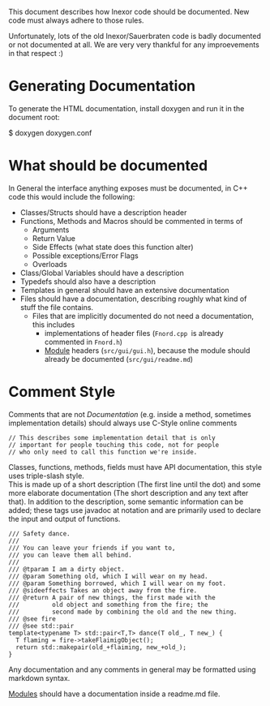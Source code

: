 This document describes how Inexor code should be documented.
New code must always adhere to those rules.

Unfortunately, lots of the old Inexor/Sauerbraten code is
badly documented or not documented at all. We are very
very thankful for any improevements in that respect :)

# Generating Documentation

To generate the HTML documentation, install doxygen and
run it in the document root:

  $ doxygen doxygen.conf

# What should be documented

In General the interface anything exposes must be documented,
in C++ code this would include the following:

* Classes/Structs should have a description header
* Functions, Methods and Macros should be commented in terms of
  + Arguments
  + Return Value
  + Side Effects (what state does this function alter)
  + Possible exceptions/Error Flags
  + Overloads
* Class/Global Variables should have a description
* Typedefs should also have a description
* Templates in general should have an extensive documentation
* Files should have a documentation, describing roughly what kind of stuff the file contains.
  + Files that are implicitly documented do not need a documentation, this includes
    - implementations of header files (`Fnord.cpp `is already commented in `Fnord.h`)
    - [Module][2] headers (`src/gui/gui.h`), because the module should already be documented (`src/gui/readme.md`)

# Comment Style

Comments that are not _Documentation_ (e.g. inside a method, sometimes implementation details) should always use C-Style online comments

    // This describes some implementation detail that is only
    // important for people touching this code, not for people
    // who only need to call this function we're inside.

Classes, functions, methods, fields must have API documentation,
this style uses triple-slash style.  
This is made up of a short description (The first line until
the dot) and some more elaborate documentation (The short
description and any text after that).
In addition to the description, some semantic information can
be added; these tags use javadoc at notation and are primarily
used to declare the input and output of functions.

    /// Safety dance.
    ///
    /// You can leave your friends if you want to,
    /// you can leave them all behind.
    ///
    /// @tparam I am a dirty object.
    /// @param Something old, which I will wear on my head.
    /// @param Something borrowed, which I will wear on my foot.
    /// @sideeffects Takes an object away from the fire.
    /// @return A pair of new things, the first made with the
    ///         old object and something from the fire; the
    ///         second made by combining the old and the new thing.
    /// @see fire
    /// @see std::pair
    template<typename T> std::pair<T,T> dance(T old_, T new_) {
      T flaming = fire->takeFlaimigObject();
      return std::makepair(old_+flaiming, new_+old_);
    }

Any documentation and any comments in general may be formatted using markdown syntax.

[Modules][2] should have a documentation inside a readme.md file.

[2]: https://github.com/inexor-game/code/issues/70 "Suggestion for a code module structure"
